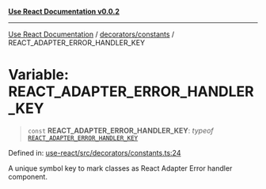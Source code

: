 [**Use React Documentation v0.0.2**](../../../README.md)

***

[Use React Documentation](../../../modules.md) / [decorators/constants](../README.md) / REACT\_ADAPTER\_ERROR\_HANDLER\_KEY

# Variable: REACT\_ADAPTER\_ERROR\_HANDLER\_KEY

> `const` **REACT\_ADAPTER\_ERROR\_HANDLER\_KEY**: *typeof* [`REACT_ADAPTER_ERROR_HANDLER_KEY`](REACT_ADAPTER_ERROR_HANDLER_KEY.md)

Defined in: [use-react/src/decorators/constants.ts:24](https://github.com/stonemjs/use-react/blob/50c96852bd65a75b7f2a00786393fb0c90af6da8/src/decorators/constants.ts#L24)

A unique symbol key to mark classes as React Adapter Error handler component.
